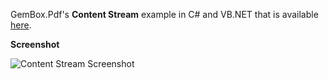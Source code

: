 GemBox.Pdf's **Content Stream** example in C# and VB.NET that is available [here](https://www.gemboxsoftware.com/pdf/examples/pdf-content-stream/403).

**Screenshot**

![Content Stream Screenshot](https://www.gemboxsoftware.com/Pdf/Examples/Content/AdvancedFeatures/ContentStream/ContentStream.png)
